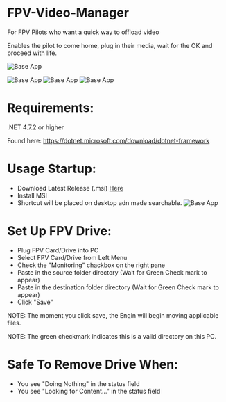 # FPV-Video-Manager
For FPV Pilots who want a quick way to offload video

Enables the pilot to come home, plug in their media, wait for the OK and proceed with life.

![Base App](https://i.imgur.com/OLrJ8o1.gif)

![Base App](https://i.imgur.com/89zI0F1.png)
![Base App](https://i.imgur.com/j75hCvi.png)
![Base App](https://i.imgur.com/6IjKX7A.png)

<h1>Requirements:</h1>

.NET 4.7.2 or higher

Found here: https://dotnet.microsoft.com/download/dotnet-framework

<h1>Usage Startup:</h1>

* Download Latest Release (.msi) [Here](https://github.com/darkmatter2222/FPV-Video-Manager/releases) 
* Install MSI
* Shortcut will be placed on desktop adn made searchable.
![Base App](https://i.imgur.com/Ztsr2WH.png)


<h1>Set Up FPV Drive:</h1>

* Plug FPV Card/Drive into PC
* Select FPV Card/Drive from Left Menu
* Check the "Monitoring" chackbox on the right pane
* Paste in the source folder directory (Wait for Green Check mark to appear)
* Paste in the destination folder directory (Wait for Green Check mark to appear)
* Click "Save"

NOTE: The moment you click save, the Engin will begin moving applicable files.

NOTE: The green checkmark indicates this is a valid directory on this PC.
 
<h1>Safe To Remove Drive When:</h1>

* You see "Doing Nothing" in the status field
* You see "Looking for Content..." in the status field



